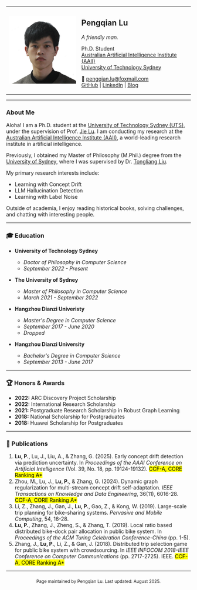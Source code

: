 <!-- Profile Section -->
<table>
  <tr>
    <td>
      <img src="/img/photo1.jpg" alt="Pengqian Lu" width="200"/>
    </td>
    <td>
      <h2>Pengqian Lu</h2>
      <p><em>A friendly man.</em></p>
      <p>
        Ph.D. Student<br>
        <a href="https://www.uts.edu.au/research/centres/australian-artificial-intelligence-institute">Australian Artificial Intelligence Institute (AAII)</a><br>
        <a href="https://www.uts.edu.au/">University of Technology Sydney</a>
      </p>
      <p>
        📧 <a href="mailto:pengqian.lu@foxmail.com">pengqian.lu@foxmail.com</a><br>
        <a href="https://github.com/RocStone">GitHub</a> | <a href="https://www.linkedin.com/in/lupengqian/">LinkedIn</a> | <a href="/">Blog</a>
      </p>
    </td>
  </tr>
</table>

---

### About Me

Aloha! I am a Ph.D. student at the [University of Technology Sydney (UTS)](https://www.uts.edu.au/), under the supervision of Prof. [Jie Lu](https://profiles.uts.edu.au/Jie.Lu). I am conducting my research at the [Australian Artificial Intelligence Institute (AAII)](https://www.uts.edu.au/research/centres/australian-artificial-intelligence-institute), a world-leading research institute in artificial intelligence.

Previously, I obtained my Master of Philosophy (M.Phil.) degree from the [University of Sydney](https://www.sydney.edu.au/), where I was supervised by Dr. [Tongliang Liu](https://www.sydney.edu.au/engineering/about/our-people/academic-staff/tongliang-liu.html).

My primary research interests include:
*   Learning with Concept Drift
*   LLM Hallucination Detection
*   Learning with Label Noise

Outside of academia, I enjoy reading historical books, solving challenges, and chatting with interesting people.

---

### 🎓 Education

*   **University of Technology Sydney**
    *   *Doctor of Philosophy in Computer Science*
    *   *September 2022 - Present*

*   **The University of Sydney**
    *   *Master of Philosophy in Computer Science*
    *   *March 2021 - September 2022*


*   **Hangzhou Dianzi Univeristy**
    *   *Master's Degree in Computer Science*
    *   *September 2017 - June 2020*
    *   *Dropped*

*   **Hangzhou Dianzi University**
    *   *Bachelor's Degree in Computer Science*
    *   *September 2013 - June 2017*

---

### 🏆 Honors & Awards

*   **2022:** ARC Discovery Project Scholarship
*   **2022:** International Research Scholarship
*   **2021:** Postgraduate Research Scholarship in Robust Graph Learning
*   **2018:** National Scholarship for Postgraduates
*   **2018:** Huawei Scholarship for Postgraduates

---

### 📝 Publications


1.  **Lu, P.**, Lu, J., Liu, A., & Zhang, G. (2025). Early concept drift detection via prediction uncertainty. In *Proceedings of the AAAI Conference on Artificial Intelligence* (Vol. 39, No. 18, pp. 19124-19132). <mark>CCF-A, CORE Ranking A*</mark>
2.  Zhou, M., Lu, J., **Lu, P.**, & Zhang, G. (2024). Dynamic graph regularization for multi-stream concept drift self-adaptation. *IEEE Transactions on Knowledge and Data Engineering*, 36(11), 6016-28. <mark>CCF-A, CORE Ranking A*</mark>
3.  Li, Z., Zhang, J., Gan, J., **Lu, P.**, Gao, Z., & Kong, W. (2019). Large-scale trip planning for bike-sharing systems. *Pervasive and Mobile Computing*, 54, 16-28.
4.  **Lu, P.**, Zhang, J., Zheng, S., & Zhang, T. (2019). Local ratio based distributed bike-dock pair allocation in public bike system. In *Proceedings of the ACM Turing Celebration Conference-China* (pp. 1-5).
5.  Zhang, J., **Lu, P.**, Li, Z., & Gan, J. (2018). Distributed trip selection game for public bike system with crowdsourcing. In *IEEE INFOCOM 2018-IEEE Conference on Computer Communications* (pp. 2717-2725). IEEE. <mark>CCF-A, CORE Ranking A*</mark>

---
<p align="center"><sub>Page maintained by Pengqian Lu. Last updated: August 2025.</sub></p>